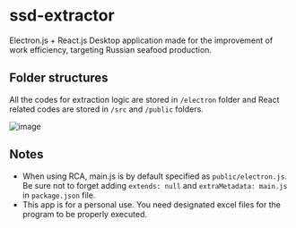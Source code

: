# ssd-extractor
Electron.js + React.js Desktop application made for the improvement of work efficiency, targeting Russian seafood production. 

## Folder structures
All the codes for extraction logic are stored in `/electron` folder and React related codes are stored in `/src` and `/public` folders.

![image](https://github.com/NT1210/ssd-extractor/assets/147454467/de228a5b-aaaf-4abb-93ac-cab86c2b6e65)

## Notes
- When using RCA, main.js is by default specified as `public/electron.js`. Be sure not to forget adding `extends: null` and `extraMetadata: main.js` in `package.json` file.
- This app is for a personal use. You need designated excel files for the program to be properly executed.

